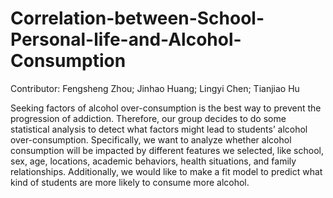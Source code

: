 # Correlation-between-School-Personal-life-and-Alcohol-Consumption

Contributor: Fengsheng Zhou; Jinhao Huang; Lingyi Chen; Tianjiao Hu

Seeking factors of alcohol over-consumption is the best way to prevent the progression of addiction. Therefore, our group decides to do some statistical analysis to detect what factors might lead to students’ alcohol over-consumption. Specifically, we want to analyze whether alcohol consumption will be impacted by different features we selected, like school, sex, age, locations, academic behaviors, health situations, and family relationships. Additionally, we would like to make a fit model to predict what kind of students are more likely to consume more alcohol.
